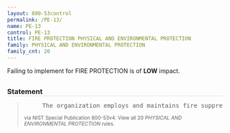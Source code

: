 ```yaml
---
layout: 800-53control
permalink: /PE-13/
name: PE-13
control: PE-13
title: FIRE PROTECTION PHYSICAL AND ENVIRONMENTAL PROTECTION
family: PHYSICAL AND ENVIRONMENTAL PROTECTION
family_cnt: 20
---
```

<p class="text-info">Failing to implement for FIRE PROTECTION is of <b>LOW</b> impact.</p>

<h3 style="border-bottom:1px solid #ddd;margin:30px 0 8px 0;">Statement</h3>
<blockquote>
<pre>     The organization employs and maintains fire suppression and detection devices/systems for the information system that are supported by an independent energy source. 
</pre>
<p><small>via NIST Special Publication 800-53v4. View all 20 <i>PHYSICAL AND ENVIRONMENTAL PROTECTION</i> rules. <a href="/cce/ssg/group/$Group_id"><span class="glyphicon glyphicon-link"></span></a> </small></p>
</blockquote>

